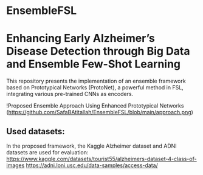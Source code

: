# EnsembleFSL
# Enhancing Early Alzheimer’s Disease Detection through Big Data and Ensemble Few-Shot Learning
This repository presents the implementation of an ensemble framework based on Prototypical Networks (ProtoNet), a powerful method in FSL, integrating various pre-trained CNNs as encoders. 

!Proposed Ensemble Approach Using Enhanced Prototypical Networks (https://github.com/SafaBAtitallah/EnsembleFSL/blob/main/approach.png)

 ## Used datasets:
 In the proposed framework, the Kaggle Alzheimer dataset and ADNI datasets are used for evaluation:
 https://www.kaggle.com/datasets/tourist55/alzheimers-dataset-4-class-of-images
 https://adni.loni.usc.edu/data-samples/access-data/
